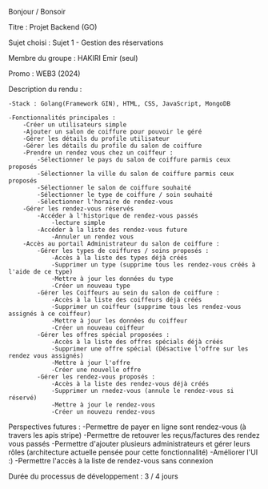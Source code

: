 Bonjour / Bonsoir

Titre : Projet Backend (GO)

Sujet choisi : Sujet 1 - Gestion des réservations

Membre du groupe : HAKIRI Emir (seul)

Promo : WEB3 (2024)

Description du rendu :

    -Stack : Golang(Framework GIN), HTML, CSS, JavaScript, MongoDB

    -Fonctionnalités principales :
        -Créer un utilisateurs simple 
        -Ajouter un salon de coiffure pour pouvoir le géré
        -Gérer les détails du profile utilisateur
        -Gérer les détails du profile du salon de coiffure
        -Prendre un rendez vous chez un coiffeur :
            -Sélectionner le pays du salon de coiffure parmis ceux proposés
            -Sélectionner la ville du salon de coiffure parmis ceux proposés
            -Sélectionner le salon de coiffure souhaité
            -Sélectionner le type de coiffure / soin souhaité
            -Sélectionner l'horaire de rendez-vous
        -Gérer les rendez-vous réservés
            -Accéder à l'historique de rendez-vous passés
                -lecture simple
            -Accéder à la liste des rendez-vous future
                -Annuler un rendez vous
        -Accès au portail Administrateur du salon de coiffure :
            -Gérer les types de coiffures / soins proposés :
                -Accès à la liste des types déjà créés
                -Supprimer un type (supprime tous les rendez-vous créés à l'aide de ce type)
                -Mettre à jour les données du type
                -Créer un nouveau type
            -Gérer les Coiffeurs au sein du salon de coiffure :
                -Accès à la liste des coiffeurs déjà créés
                -Supprimer un coiffeur (supprime tous les rendez-vous assignés à ce coiffeur)
                -Mettre à jour les données du coiffeur
                -Créer un nouveau coiffeur
            -Gérer les offres spécial proposées :
                -Accès à la liste des offres spécials déjà créés
                -Supprimer une offre spécial (Désactive l'offre sur les rendez vous assignés)
                -Mettre à jour l'offre
                -Créer une nouvelle offre
            -Gérer les rendez-vous proposés :
                -Accès à la liste des rendez-vous déjà créés
                -Supprimer un rnedez-vous (annule le rendez-vous si réservé)
                -Mettre à jour le rendez-vous
                -Créer un nouvezu rendez-vous

Perspectives futures :
    -Permettre de payer en ligne sont rendez-vous (à travers les apis stripe)
    -Permettre de retouver les reçus/factures des rendez vous passés
    -Permettre d'ajouter plusieurs administrateurs et gérer leurs rôles (architecture actuelle pensée pour cette fonctionnalité)
    -Améliorer l'UI :)
    -Permettre l'accès à la liste de rendez-vous sans connexion

Durée du processus de développement : 3 / 4 jours

